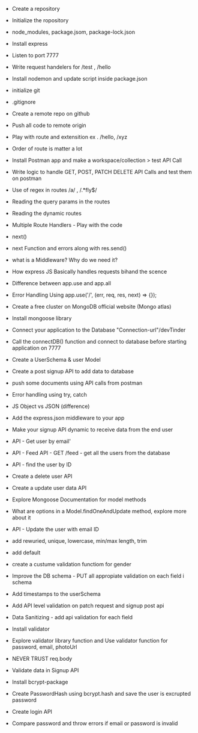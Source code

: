 - Create a repository
- Initialize the ropository
- node_modules, package.jsom, package-lock.json
- Install express
- Listen to port 7777
- Write request handelers for /test , /hello
- Install nodemon and update script  inside  package.json


- initialize git
- .gitignore
- Create a remote repo on github
- Push all code to remote origin
- Play with route and extensition ex . /hello, /xyz
- Order of route is matter a lot
- Install Postman app and make a workspace/collection > test API Call
- Write logic to handle GET, POST, PATCH DELETE API Calls and test them on postman
- Use of regex in routes /a/ , /.*fly$/
- Reading the query params in the routes
- Reading the dynamic routes

- Multiple Route Handlers - Play with the code
- next()
- next Function and errors along with res.send()
<!-- - app.use('/routes', rH1,rH2, [rH3, rH3], rH4, rH5); -->
- what is a Middleware? Why do we need it?
- How express JS Basically handles requests bihand the scence
- Difference between app.use and app.all
- Error Handling Using app.use('/', (err, req, res, next) => {});

- Create a free cluster on MongoDB official website (Mongo atlas)
- Install mongoose library
- Connect your application to the Database "Connection-url"/devTinder
- Call the  connectDB() function and connect to database before starting application  on 7777
 - Create a UserSchema & user Model
 - Create  a post signup API to add data to database
 - push some documents using API calls from postman
 - Error handling using try, catch

 - JS Object vs JSON  (difference)
 - Add the express.json middleware to your app
 - Make your signup API dynamic to receive data from the end  user
 - API - Get user by email'
 - API - Feed API - GET /feed - get all the users from the database
- API - find the user by ID
- Create a delete user API
- Create a update user data API
- Explore Mongoose Documentation for model methods
- What are options in a Model.findOneAndUpdate method, explore more about it
- API - Update the user with email ID             
- add rewuried, unique, lowercase, min/max length, trim
- add default
- create a custume validation functiom for gender
- Improve the DB schema - PUT all  appropiate validation on each field i schema
- Add timestamps to the userSchema
- Add API level validation on patch request and signup post api
- Data Sanitizing - add api validation for each field
- Install validator
- Explore validator library function and Use validator function for password, email, photoUrl
- NEVER TRUST req.body

- Validate data in Signup API
- Install bcrypt-package
- Create  PasswordHash  using bcrypt.hash and save the user is excrupted password
- Create login API
- Compare password and throw errors if email or password is invalid